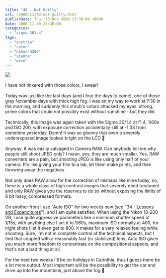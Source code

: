 ```yaml
---
title: "48 - Not Guilty"
url: /2006/11/48-not-guilty.html
publishDate: Thu, 30 Nov 2006 23:30:00 +0000
date: 2006-11-30 23:30:00
categories: 
  - "sigma-301-4"
tags: 
  - "austria"
  - "color"
  - "nikon-d200"
  - "vienna"
  - "wien"
---
```

<a href="https://d25zfm9zpd7gm5.cloudfront.net/1200x1200/2006/20061130_074516_ps.jpg"><img src="https://d25zfm9zpd7gm5.cloudfront.net/0600x0600/2006/20061130_074516_ps.jpg"/></a><br/><br/>I have not tinkered with those colors, I swear!<br/><br/>Today was just like the last days (and I fear the days to come), one of those gray November days with thick high fog. I was on my way to work at 7:30 in the morning, and suddenly this shrub's colors attacked my eyes: strong, prime colors that could not possibly exist without sunshine - but they did.<br/><br/>Technically, this image was again taken with the Sigma 30/1.4 at f1.4, 1/60s and ISO 200, with exposure correction accidentally still at -1.33 from sometime yesterday. Damn! It was so gloomy that even a severely underexposed image looked bright on the LCD 🙂<br/><br/>Anyway. It was easily salvaged in Camera RAW. Can anybody tell me why people still shoot JPEG only? I mean, yes, they are much smaller. Yes, RAW converters are a pain, but shooting JPEG is like using only half of your camera. It's like giving your film to a lab, let them make prints, and then throwing away the negatives. <br/><br/>Not only does RAW allow for the correction of mishaps like mine today, no, there is a whole class of high contrast images that severely need treatment and only RAW gives you the reserves to do so without exposing the limits of 8 bit lossy, compressed formats.<br/><br/>On another front I use "Auto ISO" for two weeks now (see "<a href="/2006/11/34-lessons-and-expenditures.html">34 - Lessons and Expenditures</a>"), and I am quite satisfied. When using the Nikon 18-200 VR, I use quite aggressive parameters like a minimum shutter speed of 1/15s, with anything else I set it to 1/60s, maximum ISO normally at 400, for night shots I let it even get to 800. It makes for a very relaxed feeling while shooting. Sure, I'm not in complete control of the technical aspects, but I find that coupled with a reasonably fast (or stabilized) lens, Auto ISO gives you much more freedom to concentrate on the compositional aspects, and that's not a bad thing at all.<br/><br/>For the next two weeks I'll be on holidays in Carinthia, thus I guess there be a lot more output. Most important will be the possibility to get the car and drive up into the mountains, just above the fog 🙂
